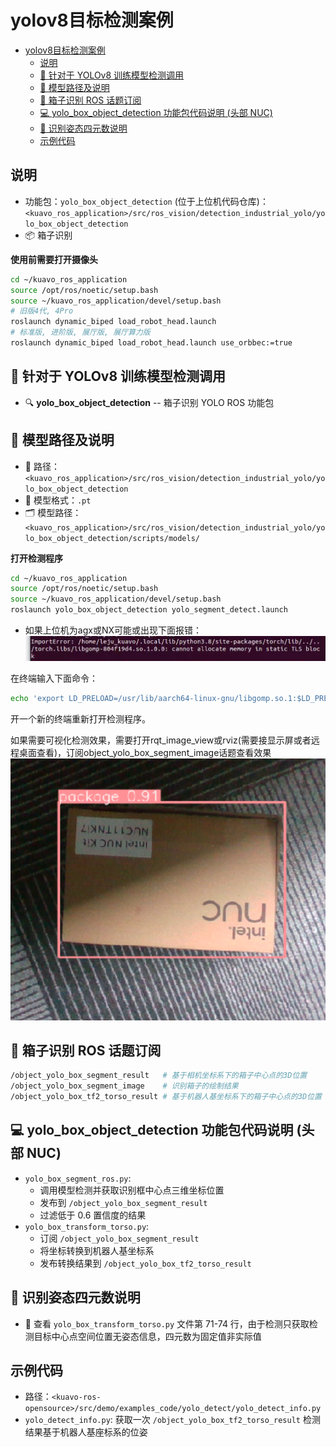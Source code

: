 # yolov8目标检测案例

- [yolov8目标检测案例](#yolov8目标检测案例)
  - [说明](#说明)
  - [🎯 针对于 YOLOv8 训练模型检测调用](#-针对于-yolov8-训练模型检测调用)
  - [📁 模型路径及说明](#-模型路径及说明)
  - [📡 箱子识别 ROS 话题订阅](#-箱子识别-ros-话题订阅)
  - [💻 yolo\_box\_object\_detection 功能包代码说明 (头部 NUC)](#-yolo_box_object_detection-功能包代码说明-头部-nuc)
  - [🔧 识别姿态四元数说明](#-识别姿态四元数说明)
  - [示例代码](#示例代码)

## 说明
- 功能包：`yolo_box_object_detection` (位于上位机代码仓库)：`<kuavo_ros_application>/src/ros_vision/detection_industrial_yolo/yolo_box_object_detection`
- 📦 箱子识别

**使用前需要打开摄像头**
```bash
cd ~/kuavo_ros_application
source /opt/ros/noetic/setup.bash
source ~/kuavo_ros_application/devel/setup.bash 
# 旧版4代, 4Pro
roslaunch dynamic_biped load_robot_head.launch
# 标准版, 进阶版, 展厅版, 展厅算力版
roslaunch dynamic_biped load_robot_head.launch use_orbbec:=true
```
## 🎯 针对于 YOLOv8 训练模型检测调用

- 🔍 **yolo_box_object_detection** -- 箱子识别 YOLO ROS 功能包

## 📁 模型路径及说明

- 📂 路径：`<kuavo_ros_application>/src/ros_vision/detection_industrial_yolo/yolo_box_object_detection`
- 📄 模型格式：`.pt`
- 🗂️ 模型路径：`<kuavo_ros_application>/src/ros_vision/detection_industrial_yolo/yolo_box_object_detection/scripts/models/`

**打开检测程序**
```bash
cd ~/kuavo_ros_application
source /opt/ros/noetic/setup.bash
source ~/kuavo_ros_application/devel/setup.bash 
roslaunch yolo_box_object_detection yolo_segment_detect.launch 
```
- 如果上位机为agx或NX可能或出现下面报错：
![ ](images/yolo快递盒检测报错.png)

在终端输入下面命令：
```bash
echo 'export LD_PRELOAD=/usr/lib/aarch64-linux-gnu/libgomp.so.1:$LD_PRELOAD' >> ~/.bashrc
```
开一个新的终端重新打开检测程序。

如果需要可视化检测效果，需要打开rqt_image_view或rviz(需要接显示屏或者远程桌面查看)，订阅object_yolo_box_segment_image话题查看效果
![yolov8目标检测案例](images/yolov8案例检测效果图.png)



## 📡 箱子识别 ROS 话题订阅

```bash
/object_yolo_box_segment_result   # 基于相机坐标系下的箱子中心点的3D位置
/object_yolo_box_segment_image    # 识别箱子的绘制结果
/object_yolo_box_tf2_torso_result # 基于机器人基坐标系下的箱子中心点的3D位置
```

## 💻 yolo_box_object_detection 功能包代码说明 (头部 NUC)

- `yolo_box_segment_ros.py`: 
  - 调用模型检测并获取识别框中心点三维坐标位置
  - 发布到 `/object_yolo_box_segment_result`
  - 过滤低于 0.6 置信度的结果
- `yolo_box_transform_torso.py`: 
  - 订阅 `/object_yolo_box_segment_result` 
  - 将坐标转换到机器人基坐标系
  - 发布转换结果到 `/object_yolo_box_tf2_torso_result`


## 🔧 识别姿态四元数说明

- 📄 查看 `yolo_box_transform_torso.py` 文件第 71-74 行，由于检测只获取检测目标中心点空间位置无姿态信息，四元数为固定值非实际值

## 示例代码
- 路径：`<kuavo-ros-opensource>/src/demo/examples_code/yolo_detect/yolo_detect_info.py`
- `yolo_detect_info.py`: 获取一次 `/object_yolo_box_tf2_torso_result` 检测结果基于机器人基座标系的位姿